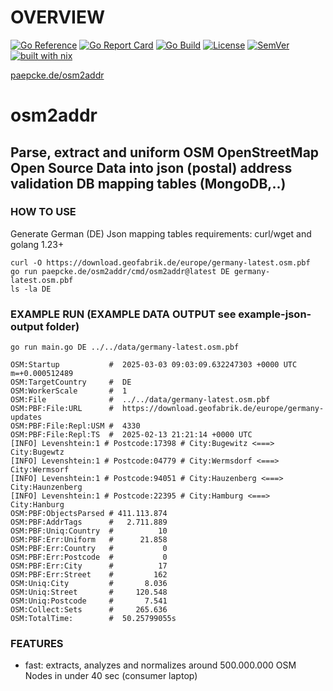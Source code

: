 # OVERVIEW 
[![Go Reference](https://pkg.go.dev/badge/paepcke.de/osm2addr.svg)](https://pkg.go.dev/paepcke.de/osm2addr) 
[![Go Report Card](https://goreportcard.com/badge/paepcke.de/osm2addr)](https://goreportcard.com/report/paepcke.de/osm2addr) 
[![Go Build](https://github.com/paepckehh/osm2addr/actions/workflows/golang.yml/badge.svg)](https://github.com/paepckehh/osm2addr/actions/workflows/golang.yml)
[![License](https://img.shields.io/github/license/paepckehh/osm2addr)](https://github.com/paepckehh/osm2addr/blob/master/LICENSE)
[![SemVer](https://img.shields.io/github/v/release/paepckehh/osm2addr)](https://github.com/paepckehh/osm2addr/releases/latest)
<br>[![built with nix](https://builtwithnix.org/badge.svg)](https://search.nixos.org/packages?channel=unstable&from=0&size=50&sort=relevance&type=packages&query=osm2addr)

[paepcke.de/osm2addr](https://paepcke.de/osm2addr/)


# osm2addr
## Parse, extract and uniform OSM OpenStreetMap Open Source Data into json (postal) address validation DB mapping tables (MongoDB,..)
### HOW TO USE
Generate German (DE) Json mapping tables
requirements: curl/wget and golang 1.23+ 

```Shell 
curl -O https://download.geofabrik.de/europe/germany-latest.osm.pbf
go run paepcke.de/osm2addr/cmd/osm2addr@latest DE germany-latest.osm.pbf
ls -la DE
```

### EXAMPLE RUN (EXAMPLE DATA OUTPUT see example-json-output folder)
```Shell
go run main.go DE ../../data/germany-latest.osm.pbf

OSM:Startup           #  2025-03-03 09:03:09.632247303 +0000 UTC m=+0.000512489
OSM:TargetCountry     #  DE
OSM:WorkerScale       #  1
OSM:File              #  ../../data/germany-latest.osm.pbf
OSM:PBF:File:URL      #  https://download.geofabrik.de/europe/germany-updates
OSM:PBF:File:Repl:USM #  4330
OSM:PBF:File:Repl:TS  #  2025-02-13 21:21:14 +0000 UTC
[INFO] Levenshtein:1 # Postcode:17398 # City:Bugewitz <===> City:Bugewtz
[INFO] Levenshtein:1 # Postcode:04779 # City:Wermsdorf <===> City:Wermsorf
[INFO] Levenshtein:1 # Postcode:94051 # City:Hauzenberg <===> City:Haunzenberg
[INFO] Levenshtein:1 # Postcode:22395 # City:Hamburg <===> City:Hanburg
OSM:PBF:ObjectsParsed # 411.113.874
OSM:PBF:AddrTags      #   2.711.889
OSM:PBF:Uniq:Country  #          10
OSM:PBF:Err:Uniform   #      21.858
OSM:PBF:Err:Country   #           0
OSM:PBF:Err:Postcode  #           0
OSM:PBF:Err:City      #          17
OSM:PBF:Err:Street    #         162
OSM:Uniq:City         #       8.036
OSM:Uniq:Street       #     120.548
OSM:Uniq:Postcode     #       7.541
OSM:Collect:Sets      #     265.636
OSM:TotalTime:        #  50.25799055s
```

### FEATURES
- fast: extracts, analyzes and normalizes around 500.000.000 OSM Nodes in under 40 sec (consumer laptop)
